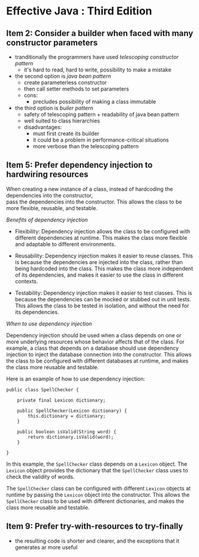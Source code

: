 # Effective Java : Third Edition   

## Item 2: Consider a builder when faced with many constructor parameters

- tranditionally the programmers have used *telescoping constructor pattern*
	- it's hard to read, hard to write, possibility to make a mistake
- the second option is *java bean pattern*
	- create parameterless constructor
	- then call setter methods to set parameters
	- cons:
		- precludes possibility of making a class immutable
- the third option is *builer pattern*
	- safety of telescoping pattern + readability of java bean pattern
	- well suited to class hierarchies
	- disadvantages:
		- must first create its builder
		- it could be a problem in performance-critical situations
		- more verbose than the telescoping pattern


## Item 5: Prefer dependency injection to hardwiring resources   

When creating a new instance of a class, instead of hardcoding the dependencies into the constructor,   
pass the dependencies into the constructor. This allows the class to be more flexible, reusable, and testable.

*Benefits of dependency injection*

- Flexibility: Dependency injection allows the class to be configured with different dependencies at runtime. 
This makes the class more flexible and adaptable to different environments.

- Reusability: Dependency injection makes it easier to reuse classes. This is because the dependencies are injected into the class, rather than being hardcoded into the class. This makes the class more independent of its dependencies, and makes it easier to use the class in different contexts.

- Testability: Dependency injection makes it easier to test classes. This is because the dependencies can be mocked or stubbed out in unit tests. This allows the class to be tested in isolation, and without the need for its dependencies.

*When to use dependency injection*

Dependency injection should be used when a class depends on one or more underlying resources whose behavior affects that of the class. For example, a class that depends on a database should use dependency injection to inject the database connection into the constructor. This allows the class to be configured with different databases at runtime, and makes the class more reusable and testable.

Here is an example of how to use dependency injection:
```
public class SpellChecker {

    private final Lexicon dictionary;

    public SpellChecker(Lexicon dictionary) {
        this.dictionary = dictionary;
    }

    public boolean isValid(String word) {
        return dictionary.isValid(word);
    }

}
```
In this example, the `SpellChecker` class depends on a `Lexicon` object. The `Lexicon` object provides the dictionary that the `SpellChecker` class uses to check the validity of words.

The `SpellChecker` class can be configured with different `Lexicon` objects at runtime by passing the `Lexicon` object into the constructor. This allows the `SpellChecker` class to be used with different dictionaries, and makes the class more reusable and testable.

## Item 9: Prefer try-with-resources to try-finally

- the resulting code is shorter and clearer, and the exceptions that it generates ar more useful



	
